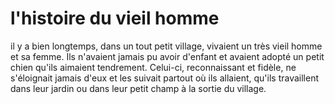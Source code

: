 
#  l'histoire du vieil homme


il  y a bien longtemps, dans un tout petit village, vivaient un très vieil homme et sa femme. Ils n'avaient jamais pu avoir d'enfant et avaient adopté un petit chien qu'ils aimaient tendrement. Celui-ci, reconnaissant et fidèle, ne s'éloignait jamais d'eux et les suivait partout où ils allaient, qu'ils travaillent dans leur jardin ou dans leur petit champ à la sortie du village.

